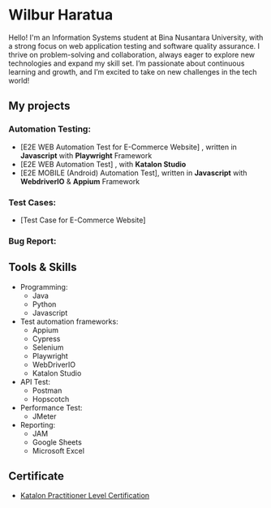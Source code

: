 # Wilbur Haratua
Hello! I'm an Information Systems student at Bina Nusantara University, with a strong focus on web application testing and software quality assurance. I thrive on problem-solving and collaboration, always eager to explore new technologies and expand my skill set. I’m passionate about continuous learning and growth, and I’m excited to take on new challenges in the tech world!

## My projects
### Automation Testing: 
* [E2E WEB Automation Test for E-Commerce Website] , written in **Javascript** with **Playwright** Framework
* [E2E WEB Automation Test] , with **Katalon Studio**
* [E2E MOBILE (Android) Automation Test], written in **Javascript** with **WebdriverIO** & **Appium** Framework
### Test Cases: 
* [Test Case for E-Commerce Website]
### Bug Report:

## Tools & Skills 
- Programming:
  - Java
  - Python
  - Javascript
- Test automation frameworks:
  - Appium
  - Cypress
  - Selenium
  - Playwright
  - WebDriverIO
  - Katalon Studio
- API Test:
  - Postman
  - Hopscotch
- Performance Test:
  - JMeter
- Reporting:
  - JAM
  - Google Sheets
  - Microsoft Excel

## Certificate
- [Katalon Practitioner Level Certification](https://academy.katalon.com/mcertificate/6761167d6ae00)
